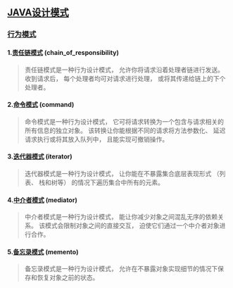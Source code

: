 ## [JAVA设计模式](https://refactoringguru.cn/design-patterns)

### [行为模式](https://refactoringguru.cn/design-patterns/behavioral-patterns)

#### 1.[责任链模式](https://refactoringguru.cn/design-patterns/chain-of-responsibility) (chain_of_responsibility)
> 责任链模式是一种行为设计模式， 允许你将请求沿着处理者链进行发送。 收到请求后， 每个处理者均可对请求进行处理， 或将其传递给链上的下个处理者。

#### 2.[命令模式](https://refactoringguru.cn/design-patterns/command) (command)
> 命令模式是一种行为设计模式， 它可将请求转换为一个包含与请求相关的所有信息的独立对象。 该转换让你能根据不同的请求将方法参数化、 延迟请求执行或将其放入队列中， 且能实现可撤销操作。

#### 3.[迭代器模式](https://refactoringguru.cn/design-patterns/iterator) (iterator)
> 迭代器模式是一种行为设计模式， 让你能在不暴露集合底层表现形式 （列表、 栈和树等） 的情况下遍历集合中所有的元素。

#### 4.[中介者模式](https://refactoringguru.cn/design-patterns/mediator) (mediator)
> 中介者模式是一种行为设计模式， 能让你减少对象之间混乱无序的依赖关系。 该模式会限制对象之间的直接交互， 迫使它们通过一个中介者对象进行合作。

#### 5.[备忘录模式](https://refactoringguru.cn/design-patterns/memento) (memento)
> 备忘录模式是一种行为设计模式， 允许在不暴露对象实现细节的情况下保存和恢复对象之前的状态。




